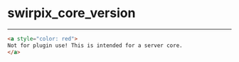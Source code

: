 # swirpix_core_version
---
```html
<a style="color: red">
Not for plugin use! This is intended for a server core.
</a>
```
